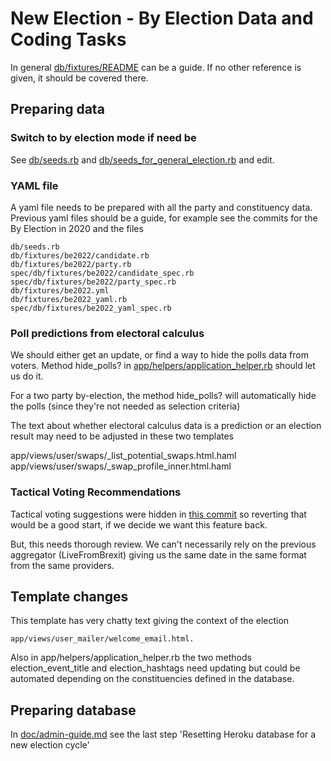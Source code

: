 # New Election - By Election Data and Coding Tasks

In general [db/fixtures/README](../../db/fixtures/README.md) can be a guide. If no other reference is given, it should be covered there.

## Preparing data

### Switch to by election mode if need be

See [db/seeds.rb](../../db/seeds.rb) and [db/seeds_for_general_election.rb](../../db/seeds_for_general_election.rb) and edit.

### YAML file

A yaml file needs to be prepared with all the party and constituency data. Previous yaml files should be a guide, for example see the commits for the By Election in 2020 and the files 

    db/seeds.rb
    db/fixtures/be2022/candidate.rb
    db/fixtures/be2022/party.rb
    spec/db/fixtures/be2022/candidate_spec.rb
    spec/db/fixtures/be2022/party_spec.rb
    db/fixtures/be2022.yml
    db/fixtures/be2022_yaml.rb
    spec/db/fixtures/be2022_yaml_spec.rb

### Poll predictions from electoral calculus

We should either get an update, or find a way to hide the polls data from voters. Method hide_polls? in [app/helpers/application_helper.rb](../../app/helpers/application_helper.rb) should let us do it. 

For a two party by-election, the method hide_polls? will automatically hide the polls (since they're not needed as selection criteria)

The text about whether electoral calculus data is a prediction or an election result may need to be adjusted in these two templates

  app/views/user/swaps/_list_potential_swaps.html.haml
  app/views/user/swaps/_swap_profile_inner.html.haml

### Tactical Voting Recommendations

Tactical voting suggestions were hidden in [this commit](https://github.com/swapmyvote/swapmyvote/commit/52fcb7866e1bb98dd42372464f9dc7d691c76d3d) so reverting that would be a good start, if we decide we want this feature back.

But, this needs thorough review. We can't necessarily rely on the previous aggregator (LiveFromBrexit) giving us the same date in the same format from the same providers.

## Template changes

This template has very chatty text giving the context of the election

    app/views/user_mailer/welcome_email.html.

Also in app/helpers/application_helper.rb the two methods election_event_title and election_hashtags need updating but could be automated depending on the constituencies defined in the database.

## Preparing database

In [doc/admin-guide.md](../admin-guide.md) see the last step 'Resetting Heroku database for a new election cycle'
